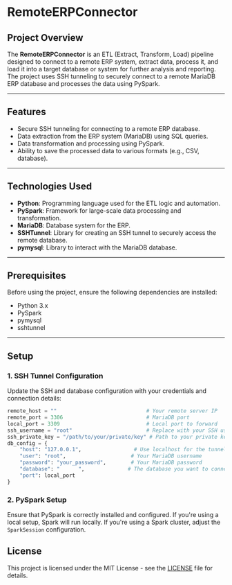 
# **RemoteERPConnector**

## **Project Overview**
The **RemoteERPConnector** is an ETL (Extract, Transform, Load) pipeline designed to connect to a remote ERP system, extract data, process it, and load it into a target database or system for further analysis and reporting. The project uses SSH tunneling to securely connect to a remote MariaDB ERP database and processes the data using PySpark.

---

## **Features**
- Secure SSH tunneling for connecting to a remote ERP database.
- Data extraction from the ERP system (MariaDB) using SQL queries.
- Data transformation and processing using PySpark.
- Ability to save the processed data to various formats (e.g., CSV, database).

---

## **Technologies Used**
- **Python**: Programming language used for the ETL logic and automation.
- **PySpark**: Framework for large-scale data processing and transformation.
- **MariaDB**: Database system for the ERP.
- **SSHTunnel**: Library for creating an SSH tunnel to securely access the remote database.
- **pymysql**: Library to interact with the MariaDB database.

---

## **Prerequisites**
Before using the project, ensure the following dependencies are installed:

- Python 3.x
- PySpark
- pymysql
- sshtunnel

---

## **Setup**
### 1. **SSH Tunnel Configuration**
Update the SSH and database configuration with your credentials and connection details:
```python
remote_host = ""                             # Your remote server IP
remote_port = 3306                           # MariaDB port
local_port = 3309                            # Local port to forward
ssh_username = "root"                        # Replace with your SSH username
ssh_private_key = "/path/to/your/private/key" # Path to your private key file
db_config = {
    "host": "127.0.0.1",                 # Use localhost for the tunnel
    "user": "root",                     # Your MariaDB username
    "password": "your_password",        # Your MariaDB password
    "database": "      ",              # The database you want to connect to
    "port": local_port
}
```

### 2. **PySpark Setup**
Ensure that PySpark is correctly installed and configured. If you're using a local setup, Spark will run locally. If you're using a Spark cluster, adjust the `SparkSession` configuration.


## **License**
This project is licensed under the MIT License - see the [LICENSE](LICENSE) file for details.
